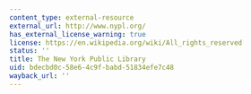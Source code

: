 ```yaml
---
content_type: external-resource
external_url: http://www.nypl.org/
has_external_license_warning: true
license: https://en.wikipedia.org/wiki/All_rights_reserved
status: ''
title: The New York Public Library
uid: bdecbd0c-58e6-4c9f-babd-51834efe7c48
wayback_url: ''
---
```

